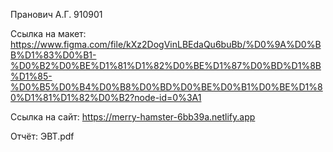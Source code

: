 Пранович А.Г. 910901

Ссылка на макет: https://www.figma.com/file/kXz2DogVinLBEdaQu6buBb/%D0%9A%D0%BB%D1%83%D0%B1-%D0%B2%D0%BE%D1%81%D1%82%D0%BE%D1%87%D0%BD%D1%8B%D1%85-%D0%B5%D0%B4%D0%B8%D0%BD%D0%BE%D0%B1%D0%BE%D1%80%D1%81%D1%82%D0%B2?node-id=0%3A1

Ссылка на сайт: https://merry-hamster-6bb39a.netlify.app

Отчёт: ЭВТ.pdf
